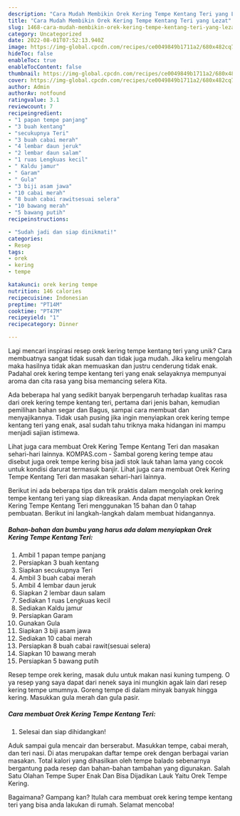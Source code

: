```yaml
---
description: "Cara Mudah Membikin Orek Kering Tempe Kentang Teri yang Lezat"
title: "Cara Mudah Membikin Orek Kering Tempe Kentang Teri yang Lezat"
slug: 1468-cara-mudah-membikin-orek-kering-tempe-kentang-teri-yang-lezat
category: Uncategorized
date: 2022-08-01T07:52:13.940Z
image: https://img-global.cpcdn.com/recipes/ce0049849b1711a2/680x482cq70/orek-kering-tempe-kentang-teri-foto-resep-utama.jpg
hideToc: false
enableToc: true
enableTocContent: false
thumbnail: https://img-global.cpcdn.com/recipes/ce0049849b1711a2/680x482cq70/orek-kering-tempe-kentang-teri-foto-resep-utama.jpg
cover: https://img-global.cpcdn.com/recipes/ce0049849b1711a2/680x482cq70/orek-kering-tempe-kentang-teri-foto-resep-utama.jpg
author: Admin
authorAv: notfound
ratingvalue: 3.1
reviewcount: 7
recipeingredient:
- "1 papan tempe panjang"
- "3 buah kentang"
- "secukupnya Teri"
- "3 buah cabai merah"
- "4 lembar daun jeruk"
- "2 lembar daun salam"
- "1 ruas Lengkuas kecil"
- " Kaldu jamur"
- " Garam"
- " Gula"
- "3 biji asam jawa"
- "10 cabai merah"
- "8 buah cabai rawitsesuai selera"
- "10 bawang merah"
- "5 bawang putih"
recipeinstructions:

- "Sudah jadi dan siap dinikmati!"
categories:
- Resep
tags:
- orek
- kering
- tempe

katakunci: orek kering tempe 
nutrition: 146 calories
recipecuisine: Indonesian
preptime: "PT14M"
cooktime: "PT47M"
recipeyield: "1"
recipecategory: Dinner

---
```





Lagi mencari inspirasi resep orek kering tempe kentang teri yang unik? Cara membuatnya sangat tidak susah dan tidak juga mudah. Jika keliru mengolah maka hasilnya tidak akan memuaskan dan justru cenderung tidak enak. Padahal orek kering tempe kentang teri yang enak selayaknya mempunyai aroma dan cita rasa yang bisa memancing selera Kita.





Ada beberapa hal yang sedikit banyak berpengaruh terhadap kualitas rasa dari orek kering tempe kentang teri, pertama dari jenis bahan, kemudian pemilihan bahan segar dan Bagus, sampai cara membuat dan menyajikannya. Tidak usah pusing jika ingin menyiapkan orek kering tempe kentang teri yang enak,      asal sudah tahu triknya maka hidangan ini mampu menjadi sajian istimewa.














Lihat juga cara membuat Orek Kering Tempe Kentang Teri dan masakan sehari-hari lainnya. KOMPAS.com - Sambal goreng kering tempe atau disebut juga orek tempe kering bisa jadi stok lauk tahan lama yang cocok untuk kondisi darurat termasuk banjir. Lihat juga cara membuat Orek Kering Tempe Kentang Teri dan masakan sehari-hari lainnya.






Berikut ini ada beberapa tips dan trik praktis dalam mengolah orek kering tempe kentang teri yang siap dikreasikan. Anda dapat menyiapkan Orek Kering Tempe Kentang Teri menggunakan 15 bahan dan 0 tahap pembuatan. Berikut ini langkah-langkah dalam membuat hidangannya.

<!--inarticleads1-->

##### Bahan-bahan dan bumbu yang harus ada dalam menyiapkan Orek Kering Tempe Kentang Teri:

1. Ambil 1 papan tempe panjang
1. Persiapkan 3 buah kentang
1. Siapkan secukupnya Teri
1. Ambil 3 buah cabai merah
1. Ambil 4 lembar daun jeruk
1. Siapkan 2 lembar daun salam
1. Sediakan 1 ruas Lengkuas kecil
1. Sediakan  Kaldu jamur
1. Persiapkan  Garam
1. Gunakan  Gula
1. Siapkan 3 biji asam jawa
1. Sediakan 10 cabai merah
1. Persiapkan 8 buah cabai rawit(sesuai selera)
1. Siapkan 10 bawang merah
1. Persiapkan 5 bawang putih


Resep tempe orek kering, masak dulu untuk makan nasi kuning tumpeng. O ya resep yang saya dapat dari nenek saya ini mungkin agak lain dari resep kering tempe umumnya. Goreng tempe di dalam minyak banyak hingga kering. Masukkan gula merah dan gula pasir. 

<!--inarticleads2-->

##### Cara membuat Orek Kering Tempe Kentang Teri:


1. Selesai dan siap dihidangkan!

Aduk sampai gula mencair dan berserabut. Masukkan tempe, cabai merah, dan teri nasi. Di atas merupakan daftar tempe orek dengan berbagai varian masakan. Total kalori yang dihasilkan oleh tempe balado sebenarnya bergantung pada resep dan bahan-bahan tambahan yang digunakan. Salah Satu Olahan Tempe Super Enak Dan Bisa Dijadikan Lauk Yaitu Orek Tempe Kering. 

Bagaimana? Gampang kan? Itulah cara membuat orek kering tempe kentang teri yang bisa anda lakukan di rumah. Selamat mencoba!
